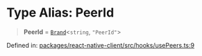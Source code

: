 # Type Alias: PeerId

> **PeerId** = [`Brand`](Brand.md)\<`string`, `"PeerId"`\>

Defined in: [packages/react-native-client/src/hooks/usePeers.ts:9](https://github.com/fishjam-cloud/mobile-client-sdk/blob/76d05a6e62b137b02043a8a00ca762ff218a64b5/packages/react-native-client/src/hooks/usePeers.ts#L9)
